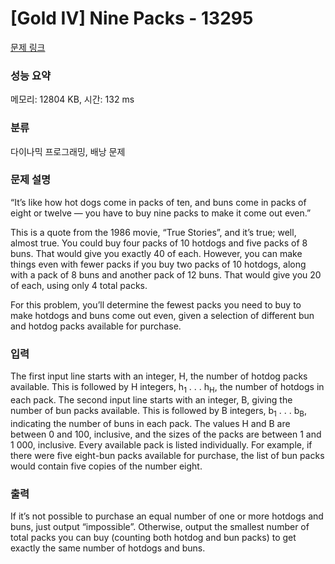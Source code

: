 # [Gold IV] Nine Packs - 13295 

[문제 링크](https://www.acmicpc.net/problem/13295) 

### 성능 요약

메모리: 12804 KB, 시간: 132 ms

### 분류

다이나믹 프로그래밍, 배낭 문제

### 문제 설명

<p>“It’s like how hot dogs come in packs of ten, and buns come in packs of eight or twelve — you have to buy nine packs to make it come out even.”</p>

<p>This is a quote from the 1986 movie, “True Stories”, and it’s true; well, almost true. You could buy four packs of 10 hotdogs and five packs of 8 buns. That would give you exactly 40 of each. However, you can make things even with fewer packs if you buy two packs of 10 hotdogs, along with a pack of 8 buns and another pack of 12 buns. That would give you 20 of each, using only 4 total packs.</p>

<p>For this problem, you’ll determine the fewest packs you need to buy to make hotdogs and buns come out even, given a selection of different bun and hotdog packs available for purchase.</p>

### 입력 

 <p>The first input line starts with an integer, H, the number of hotdog packs available. This is followed by H integers, h<sub>1</sub> . . . h<sub>H</sub>, the number of hotdogs in each pack. The second input line starts with an integer, B, giving the number of bun packs available. This is followed by B integers, b<sub>1</sub> . . . b<sub>B</sub>, indicating the number of buns in each pack. The values H and B are between 0 and 100, inclusive, and the sizes of the packs are between 1 and 1 000, inclusive. Every available pack is listed individually. For example, if there were five eight-bun packs available for purchase, the list of bun packs would contain five copies of the number eight.</p>

### 출력 

 <p>If it’s not possible to purchase an equal number of one or more hotdogs and buns, just output “impossible”. Otherwise, output the smallest number of total packs you can buy (counting both hotdog and bun packs) to get exactly the same number of hotdogs and buns.</p>

